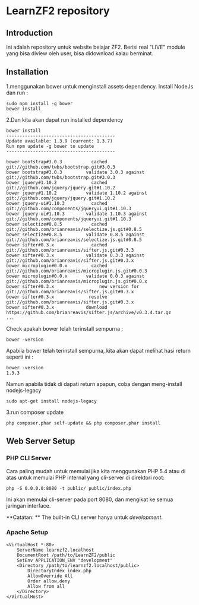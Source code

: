 LearnZF2 repository
=======================

Introduction
------------
Ini adalah repository untuk website belajar ZF2. Berisi real "LIVE" module yang bisa diview oleh user, bisa didownload kalau berminat.


Installation
------------
 1.menggunakan bower untuk menginstall assets dependency. Install NodeJs dan run :
```
sudo npm install -g bower
bower install
```
 2.Dan kita akan dapat run installed dependency

```
bower install
-----------------------------------------
Update available: 1.3.9 (current: 1.3.7)
Run npm update -g bower to update
-----------------------------------------

bower bootstrap#3.0.3           cached git://github.com/twbs/bootstrap.git#3.0.3
bower bootstrap#3.0.3         validate 3.0.3 against git://github.com/twbs/bootstrap.git#3.0.3
bower jquery#1.10.2             cached git://github.com/jquery/jquery.git#1.10.2
bower jquery#1.10.2           validate 1.10.2 against git://github.com/jquery/jquery.git#1.10.2
bower jquery-ui#1.10.3          cached git://github.com/components/jqueryui.git#1.10.3
bower jquery-ui#1.10.3        validate 1.10.3 against git://github.com/components/jqueryui.git#1.10.3
bower selectize#0.8.5           cached git://github.com/brianreavis/selectize.js.git#0.8.5
bower selectize#0.8.5         validate 0.8.5 against git://github.com/brianreavis/selectize.js.git#0.8.5
bower sifter#0.3.x              cached git://github.com/brianreavis/sifter.js.git#0.3.3
bower sifter#0.3.x            validate 0.3.3 against git://github.com/brianreavis/sifter.js.git#0.3.x
bower microplugin#0.0.x         cached git://github.com/brianreavis/microplugin.js.git#0.0.3
bower microplugin#0.0.x       validate 0.0.3 against git://github.com/brianreavis/microplugin.js.git#0.0.x
bower sifter#0.3.x                 new version for git://github.com/brianreavis/sifter.js.git#0.3.x
bower sifter#0.3.x             resolve git://github.com/brianreavis/sifter.js.git#0.3.x
bower sifter#0.3.x            download https://github.com/brianreavis/sifter.js/archive/v0.3.4.tar.gz
...
```

Check apakah bower telah terinstall sempurna :
```
bower -version
```

Apabila bower telah terinstall sempurna, kita akan dapat melihat hasi return seperti ini :
```
bower -version
1.3.3
```

Namun apabila tidak di dapati return apapun, coba dengan meng-install nodejs-legacy
```
sudo apt-get install nodejs-legacy
```

 3.run composer update

```
php composer.phar self-update && php composer.phar install
```

Web Server Setup
----------------

### PHP CLI Server

Cara paling mudah untuk memulai jika kita menggunakan PHP 5.4 atau di atas untuk memulai PHP internal yang cli-server di direktori root:

    php -S 0.0.0.0:8080 -t public/ public/index.php

Ini akan memulai cli-server pada port 8080, dan mengikat ke semua jaringan
interface.

**Catatan: ** The built-in CLI server hanya untuk *development*.

### Apache Setup

    <VirtualHost *:80>
        ServerName learnzf2.localhost
        DocumentRoot /path/to/LearnZF2/public
        SetEnv APPLICATION_ENV "development"
        <Directory /path/to/learnzf2.localhost/public>
            DirectoryIndex index.php
            AllowOverride All
            Order allow,deny
            Allow from all
        </Directory>
    </VirtualHost>
